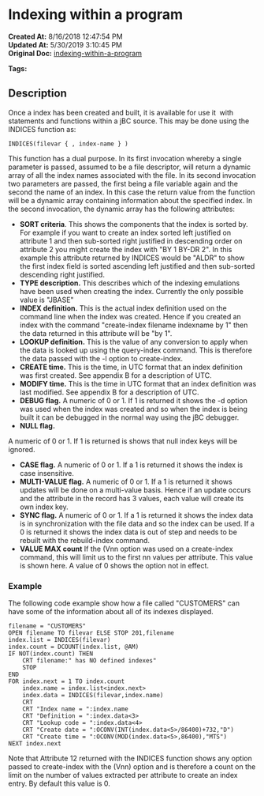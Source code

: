 # Indexing within a program

**Created At:** 8/16/2018 12:47:54 PM  
**Updated At:** 5/30/2019 3:10:45 PM  
**Original Doc:** [indexing-within-a-program](https://docs.jbase.com/48152-indexes/indexing-within-a-program)  

**Tags:**
<badge text='indexing in jbc' vertical='middle' />
<badge text='file indexing' vertical='middle' />

## Description 

Once a index has been created and built, it is available for use it  with statements and functions within a jBC source. This may be done using the INDICES function as:

```
INDICES(filevar { , index-name } )
```



This function has a dual purpose. In its first invocation whereby a single parameter is passed, assumed to be a file descriptor, will return a dynamic array of all the index names associated with the file. In its second invocation two parameters are passed, the first being a file variable again and the second the name of an index. In this case the return value from the function will be a dynamic array containing information about the specified index. In the second invocation, the dynamic array has the following attributes:

- **SORT criteria**.
This shows the components that the index is sorted by. For example if you want to create an index sorted left justified on attribute 1 and then sub-sorted right justified in descending order on attribute 2 you might create the index with "BY 1 BY-DR 2". In this example this attribute returned by INDICES would be "ALDR" to show the first index field is sorted ascending left justified and then sub-sorted descending right justified.
- **TYPE description.**
This describes which of the indexing emulations have been used when creating the index. Currently the only possible value is "JBASE"
- **INDEX definition.**
This is the actual index definition used on the command line when the index was created. Hence if you created an index with the command "create-index filename indexname by 1" then the data returned in this attribute will be "by 1".
- **LOOKUP definition.**
This is the value of any conversion to apply when the data is looked up using the query-index command. This is therefore the data passed with the -l option to create-index.
- **CREATE time.**
This is the time, in UTC format that an index definition was first created. See appendix B for a description of UTC.
- **MODIFY time.**
This is the time in UTC format that an index definition was last modified. See appendix B for a description of UTC.
- **DEBUG flag.**
A numeric of 0 or 1. If 1 is returned it shows the -d option was used when the index was created and so when the index is being built it can be debugged in the normal way using the jBC debugger.
- **NULL flag.**


A numeric of 0 or 1. If 1 is returned is shows that null index keys will be ignored.

- **CASE flag.**
A numeric of 0 or 1. If a 1 is returned it shows the index is case insensitive.
- **MULTI-VALUE flag.**
A numeric of 0 or 1. If a 1 is returned it shows updates will be done on a multi-value basis. Hence if an update occurs and the attribute in the record has 3 values, each value will create its own index key.
- **SYNC flag.**
A numeric of 0 or 1. If a 1 is returned it shows the index data is in synchronization with the file data and so the index can be used. If a 0 is returned it shows the index data is out of step and needs to be rebuilt with the rebuild-index command.
- **VALUE MAX count**
If the (Vnn option was used on a create-index command, this will limit us to the first nn values per attribute. This value is shown here. A value of 0 shows the option not in effect.




### Example

The following code example show how a file called "CUSTOMERS" can have some of the information about all of its indexes displayed.

```
filename = "CUSTOMERS"
OPEN filename TO filevar ELSE STOP 201,filename
index.list = INDICES(filevar)
index.count = DCOUNT(index.list, @AM)
IF NOT(index.count) THEN
    CRT filename:" has NO defined indexes"
    STOP
END
FOR index.next = 1 TO index.count
    index.name = index.list<index.next>
    index.data = INDICES(filevar,index.name)
    CRT
    CRT "Index name = ":index.name
    CRT "Definition = ":index.data<3>
    CRT "Lookup code = ":index.data<4>
    CRT "Create date = ":OCONV(INT(index.data<5>/86400)+732,"D")
    CRT "Create time = ":OCONV(MOD(index.data<5>,86400),"MTS")
NEXT index.next
```

Note that Attribute 12 returned with the INDICES function shows any option passed to create-index with the (Vnn) option and is therefore a count on the limit on the number of values extracted per attribute to create an index entry. By default this value is 0.


